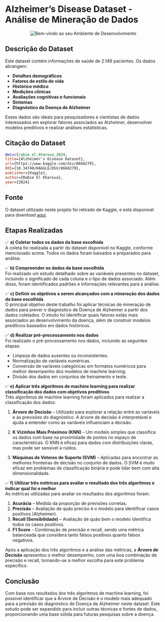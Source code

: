 # Alzheimer’s Disease Dataset - Análise de Mineração de Dados

<p align="center">
  <img src="https://st4.depositphotos.com/1229718/20031/i/450/depositphotos_200319408-stock-photo-concept-memory-loss-dementia-disease.jpg" alt="Bem-vindo ao seu Ambiente de Desenvolvimento">
</p>

## Descrição do Dataset

Este dataset contém informações de saúde de 2.149 pacientes. Os dados abrangem:

- **Detalhes demográficos**
- **Fatores de estilo de vida**
- **Histórico médico**
- **Medições clínicas**
- **Avaliações cognitivas e funcionais**
- **Sintomas**
- **Diagnóstico da Doença de Alzheimer**

Esses dados são ideais para pesquisadores e cientistas de dados interessados em explorar fatores associados ao Alzheimer, desenvolver modelos preditivos e realizar análises estatísticas.

## Citação do Dataset
```bibtex
@misc{rabie_el_kharoua_2024,
title={Alzheimer's Disease Dataset},
url={https://www.kaggle.com/dsv/8668279},
DOI={10.34740/KAGGLE/DSV/8668279},
publisher={Kaggle},
author={Rabie El Kharoua},
year={2024}
```
## Fonte

O dataset utilizado neste projeto foi retirado de Kaggle, e está disponível para download [aqui](https://www.kaggle.com/datasets/rabieelkharoua/alzheimers-disease-dataset?resource=download). 

## Etapas Realizadas

✅ **a) Coletar todos os dados da base escolhida**  
A coleta foi realizada a partir do dataset disponível no Kaggle, conforme mencionado acima. Todos os dados foram baixados e preparados para análise.

✅ **b) Compreender os dados da base escolhida**  
Foi realizado um estudo detalhado sobre as variáveis presentes no dataset, incluindo o significado de cada coluna e o tipo de dados associado. Além disso, foram identificados padrões e informações relevantes para a análise.

✅ **c) Definir os objetivos a serem alcançados com a mineração dos dados da base escolhida**  
O principal objetivo deste trabalho foi aplicar técnicas de mineração de dados para prever o diagnóstico de Doença de Alzheimer a partir dos dados coletados. O intuito foi identificar quais fatores estão mais associados ao desenvolvimento da doença, além de construir modelos preditivos baseados em dados históricos.

✅ **d) Realizar pré-processamento nos dados**  
Foi realizado o pré-processamento nos dados, incluindo as seguintes etapas:
- Limpeza de dados ausentes ou inconsistentes.
- Normalização de variáveis numéricas.
- Conversão de variáveis categóricas em formatos numéricos para melhor desempenho dos modelos de machine learning.
- Divisão dos dados em conjuntos de treinamento e teste.

✅ **e) Aplicar três algoritmos de machine learning para realizar classificação dos dados com objetivos preditivos**  
Três algoritmos de machine learning foram aplicados para realizar a classificação dos dados:

1. **Árvore de Decisão** –  Utilizado para explorar a relação entre as variáveis e as previsões do diagnóstico. A árvore de decisão é interpretável e ajuda a entender como as variáveis influenciam a decisão.

2. **K Vizinhos Mais Próximos (KNN)** – Um modelo simples que classifica os dados com base na proximidade de pontos no espaço de características. O KNN é eficaz para dados com distribuições claras, mas pode ser sensível a ruídos.

3. **Máquinas de Vetores de Suporte (SVM)** –  Aplicadas para encontrar as melhores fronteiras de decisão no conjunto de dados. O SVM é muito eficaz em problemas de classificação binária e pode lidar bem com alta dimensionalidade.

✅ **f) Utilizar três métricas para avaliar o resultado dos três algoritmos e indicar qual foi o melhor**  
As métricas utilizadas para avaliar os resultados dos algoritmos foram:
1. **Acurácia** – Medida da proporção de previsões corretas.
2. **Precisão** – Avaliação de quão preciso é o modelo para identificar casos positivos (Alzheimer).
3. **Recall (Sensibilidade)** – Avaliação de quão bem o modelo identifica todos os casos positivos.
4. **F1 Score** -  Combinação de precisão e recall, sendo uma métrica balanceada que considera tanto falsos positivos quanto falsos negativos.

Após a aplicação dos três algoritmos e a análise das métricas, a **Árvore de Decisão** apresentou o melhor desempenho, com uma boa combinação de precisão e recall, tornando-se a melhor escolha para este problema específico.

## Conclusão

Com base nos resultados dos três algoritmos de machine learning, foi possível identificar que a Árvore de Decisão é o modelo mais adequado para a previsão do diagnóstico de Doença de Alzheimer neste dataset. Este estudo pode ser expandido para incluir outras técnicas e fontes de dados, proporcionando uma base sólida para futuras pesquisas sobre a doença.
